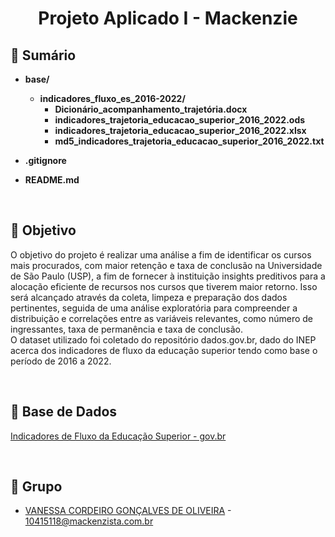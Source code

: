 <h1 align="center">
  Projeto Aplicado I - Mackenzie
</h1>

## 📄 Sumário

- **base/**
  - **indicadores_fluxo_es_2016-2022/**
    - **Dicionário_acompanhamento_trajetória.docx**
    - **indicadores_trajetoria_educacao_superior_2016_2022.ods**
    - **indicadores_trajetoria_educacao_superior_2016_2022.xlsx**
    - **md5_indicadores_trajetoria_educacao_superior_2016_2022.txt**

- **.gitignore**

- **README.md**

&nbsp;
## 🚀 Objetivo
O objetivo do projeto é realizar uma análise a fim de identificar os cursos mais procurados, com maior retenção e taxa de conclusão na Universidade de São Paulo (USP), a fim de fornecer à instituição insights preditivos para a alocação eficiente de recursos nos cursos que tiverem maior retorno. Isso será alcançado através da coleta, limpeza e preparação dos dados pertinentes, seguida de uma análise exploratória para compreender a distribuição e correlações entre as variáveis relevantes, como número de ingressantes, taxa de permanência e taxa de conclusão. </br>
O dataset utilizado foi coletado do repositório dados.gov.br, dado do INEP acerca dos indicadores de fluxo da educação superior tendo como base o período de 2016 a 2022.

&nbsp;
## 🎲 Base de Dados
[Indicadores de Fluxo da Educação Superior - gov.br](https://www.gov.br/inep/pt-br/acesso-a-informacao/dados-abertos/indicadores-educacionais/indicadores-de-fluxo-da-educacao-superior)

&nbsp;
## 🙇 Grupo

- [VANESSA CORDEIRO GONÇALVES DE OLIVEIRA](https://github.com/vanessacordeiro) - 10415118@mackenzista.com.br
